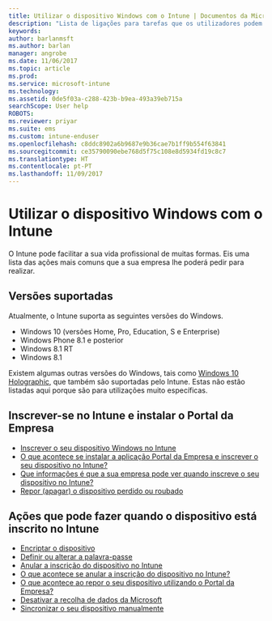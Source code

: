 ```yaml
---
title: Utilizar o dispositivo Windows com o Intune | Documentos da Microsoft
description: "Lista de ligações para tarefas que os utilizadores podem fazer no respetivo dispositivo Windows quando este está inscrito no Intune"
keywords: 
author: barlanmsft
ms.author: barlan
manager: angrobe
ms.date: 11/06/2017
ms.topic: article
ms.prod: 
ms.service: microsoft-intune
ms.technology: 
ms.assetid: 0de5f03a-c288-423b-b9ea-493a39eb715a
searchScope: User help
ROBOTS: 
ms.reviewer: priyar
ms.suite: ems
ms.custom: intune-enduser
ms.openlocfilehash: c8ddc8902a6b9687e9b36cae7b1ff9b554f63841
ms.sourcegitcommit: ce35790090ebe768d5f75c108e8d5934fd19c8c7
ms.translationtype: HT
ms.contentlocale: pt-PT
ms.lasthandoff: 11/09/2017
---
```

# <a name="using-your-windows-device-with-intune"></a>Utilizar o dispositivo Windows com o Intune

O Intune pode facilitar a sua vida profissional de muitas formas. Eis uma lista das ações mais comuns que a sua empresa lhe poderá pedir para realizar.

## <a name="supported-versions"></a>Versões suportadas

Atualmente, o Intune suporta as seguintes versões do Windows.

* Windows 10 (versões Home, Pro, Education, S e Enterprise)
* Windows Phone 8.1 e posterior
* Windows 8.1 RT
* Windows 8.1

Existem algumas outras versões do Windows, tais como [Windows 10 Holographic](https://www.microsoft.com/hololens), que também são suportadas pelo Intune. Estas não estão listadas aqui porque são para utilizações muito específicas.

## <a name="enrolling-into-intune-and-installing-the-company-portal"></a>Inscrever-se no Intune e instalar o Portal da Empresa

- [Inscrever o seu dispositivo Windows no Intune](enroll-your-device-in-intune-windows.md)
- [O que acontece se instalar a aplicação Portal da Empresa e inscrever o seu dispositivo no Intune?](what-happens-if-you-install-the-company-portal-app-and-enroll-your-device-in-intune-windows.md)
- [Que informações é que a sua empresa pode ver quando inscreve o seu dispositivo no Intune?](what-info-can-your-company-see-when-you-enroll-your-device-in-intune.md)
- [Repor (apagar) o dispositivo perdido ou roubado](reset-erase-your-device-cpwebsite.md)

## <a name="things-you-can-do-when-your-device-is-enrolled-in-intune"></a>Ações que pode fazer quando o dispositivo está inscrito no Intune

- [Encriptar o dispositivo](encrypt-your-device-windows.md)
- [Definir ou alterar a palavra-passe](set-or-change-your-password-windows.md)
- [Anular a inscrição do dispositivo no Intune](unenroll-your-device-from-intune-windows.md)
- [O que acontece se anular a inscrição do dispositivo no Intune?](what-happens-if-you-unenroll-your-device-from-intune-windows.md)
- [O que acontece ao repor o seu dispositivo utilizando o Portal da Empresa?](what-happens-if-you-reset-your-device-using-the-company-portal-windows.md)
- [Desativar a recolha de dados da Microsoft](turn-off-microsoft-usage-data-collection-windows.md)
- [Sincronizar o seu dispositivo manualmente](sync-your-device-manually-windows.md)
